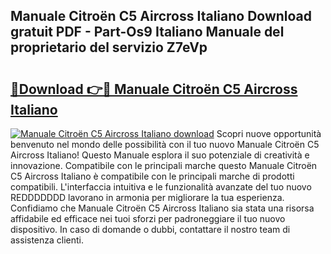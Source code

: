 ## Manuale Citroën C5 Aircross Italiano Download gratuit PDF - Part-Os9 Italiano Manuale del proprietario del servizio Z7eVp

# <h2><a href="http://dffys8r.blite.top/?on=Manuale+Citro%c3%abn+C5+Aircross+Italiano">🔗Download 👉🔴 Manuale Citroën C5 Aircross Italiano</a></h2>

[![Manuale Citroën C5 Aircross Italiano download](https://i.imgur.com/lujVjoI.png)](http://dffys8r.blite.top/?on=Manuale+Citro%c3%abn+C5+Aircross+Italiano)
Scopri nuove opportunità benvenuto nel mondo delle possibilità con il tuo nuovo Manuale Citroën C5 Aircross Italiano! Questo Manuale esplora il suo potenziale di creatività e innovazione. Compatibile con le principali marche questo Manuale Citroën C5 Aircross Italiano è compatibile con le principali marche di prodotti compatibili. L'interfaccia intuitiva e le funzionalità avanzate del tuo nuovo REDDDDDDD lavorano in armonia per migliorare la tua esperienza. Confidiamo che Manuale Citroën C5 Aircross Italiano sia stata una risorsa affidabile ed efficace nei tuoi sforzi per padroneggiare il tuo nuovo dispositivo. In caso di domande o dubbi, contattare il nostro team di assistenza clienti.
